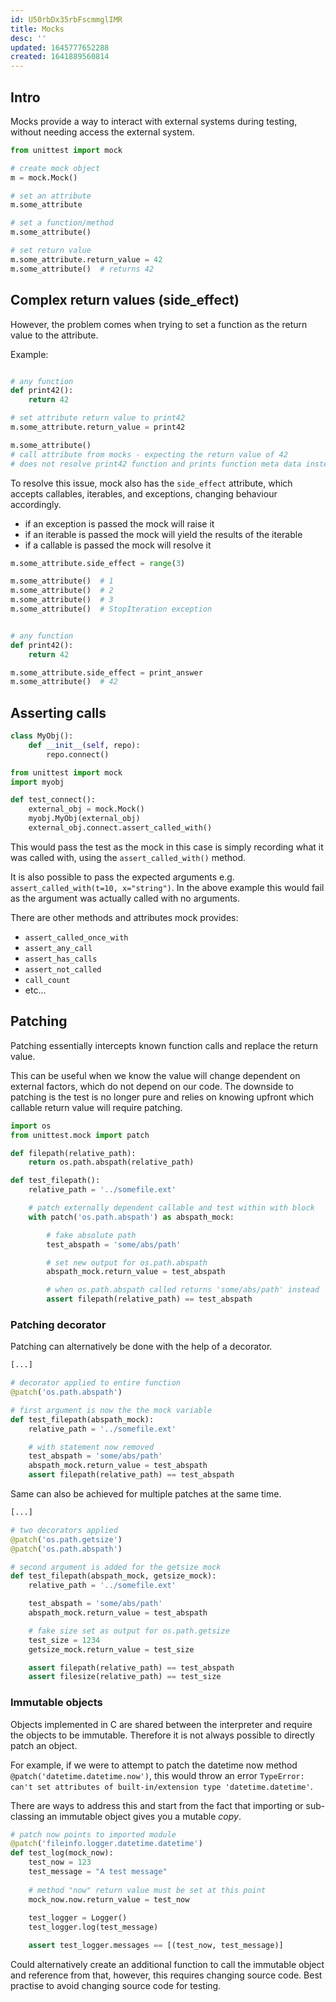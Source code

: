 ```yaml
---
id: U50rbDx35rbFscmmglIMR
title: Mocks
desc: ''
updated: 1645777652288
created: 1641889560814
---
```


## Intro
Mocks provide a way to interact with external systems during testing, without needing access the external system.

```python
from unittest import mock

# create mock object
m = mock.Mock()

# set an attribute
m.some_attribute

# set a function/method
m.some_attribute()

# set return value
m.some_attribute.return_value = 42
m.some_attribute()  # returns 42
```

## Complex return values (side_effect)
However, the problem comes when trying to set a function as the return value to the attribute. 

Example:
```python

# any function
def print42():
    return 42

# set attribute return value to print42
m.some_attribute.return_value = print42

m.some_attribute() 
# call attribute from mocks - expecting the return value of 42
# does not resolve print42 function and prints function meta data instead

```

To resolve this issue, mock also has the `side_effect` attribute, which accepts callables, iterables, and exceptions, changing behaviour accordingly.

- if an exception is passed the mock will raise it
- if an iterable is passed the mock will yield the results of the iterable
- if a callable is passed the mock will resolve it

```python
m.some_attribute.side_effect = range(3)

m.some_attribute()  # 1
m.some_attribute()  # 2
m.some_attribute()  # 3
m.some_attribute()  # StopIteration exception


# any function
def print42():
    return 42

m.some_attribute.side_effect = print_answer
m.some_attribute()  # 42
```

## Asserting calls

```python
class MyObj():
    def __init__(self, repo):
        repo.connect()

from unittest import mock
import myobj

def test_connect():
    external_obj = mock.Mock()
    myobj.MyObj(external_obj)
    external_obj.connect.assert_called_with()
```

This would pass the test as the mock in this case is simply recording what it was called with, using the `assert_called_with()` method. 

It is also possible to pass the expected arguments e.g. `assert_called_with(t=10, x="string")`. In the above example this would fail as the argument was actually called with no arguments. 

There are other methods and attributes mock provides:
- `assert_called_once_with`
- `assert_any_call`
- `assert_has_calls`
- `assert_not_called`
- `call_count`
- etc...

## Patching
Patching essentially intercepts known function calls and replace the return value.

This can be useful when we know the value will change dependent on external factors, which do not depend on our code. The downside to patching is the test is no longer pure and relies on knowing upfront which callable return value will require patching.

```python
import os
from unittest.mock import patch

def filepath(relative_path):
    return os.path.abspath(relative_path)

def test_filepath():
    relative_path = '../somefile.ext'

    # patch externally dependent callable and test within with block
    with patch('os.path.abspath') as abspath_mock:

        # fake absolute path
        test_abspath = 'some/abs/path'

        # set new output for os.path.abspath
        abspath_mock.return_value = test_abspath

        # when os.path.abspath called returns 'some/abs/path' instead
        assert filepath(relative_path) == test_abspath
```

### Patching decorator
Patching can alternatively be done with the help of a decorator.

```python
[...]

# decorator applied to entire function
@patch('os.path.abspath')

# first argument is now the the mock variable
def test_filepath(abspath_mock):
    relative_path = '../somefile.ext'

    # with statement now removed
    test_abspath = 'some/abs/path'
    abspath_mock.return_value = test_abspath
    assert filepath(relative_path) == test_abspath
```

Same can also be achieved for multiple patches at the same time.

```python
[...]

# two decorators applied
@patch('os.path.getsize')
@patch('os.path.abspath')

# second argument is added for the getsize mock
def test_filepath(abspath_mock, getsize_mock):
    relative_path = '../somefile.ext'

    test_abspath = 'some/abs/path'
    abspath_mock.return_value = test_abspath

    # fake size set as output for os.path.getsize
    test_size = 1234
    getsize_mock.return_value = test_size

    assert filepath(relative_path) == test_abspath
    assert filesize(relative_path) == test_size
```


### Immutable objects
Objects implemented in C are shared between the interpreter and require the objects to be immutable. Therefore it is not always possible to directly patch an object.

For example, if we were to attempt to patch the datetime now method `@patch('datetime.datetime.now')`, this would throw an error `TypeError: can't set attributes of built-in/extension type 'datetime.datetime'`.

There are ways to address this and start from the fact that importing or sub-classing an immutable object gives you a mutable _copy_.

```python
# patch now points to imported module
@patch('fileinfo.logger.datetime.datetime')
def test_log(mock_now):
    test_now = 123
    test_message = "A test message"
    
    # method "now" return value must be set at this point
    mock_now.now.return_value = test_now
    
    test_logger = Logger()
    test_logger.log(test_message)

    assert test_logger.messages == [(test_now, test_message)]
```

Could alternatively create an additional function to call the immutable object and reference from that, however, this requires changing source code. Best practise to avoid changing source code for testing. 










 







